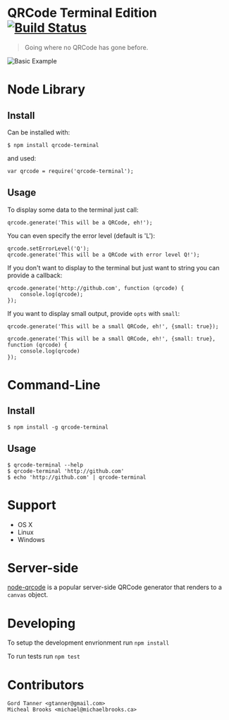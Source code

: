 # QRCode Terminal Edition [![Build Status][travis-ci-img]][travis-ci-url]

> Going where no QRCode has gone before.

![Basic Example][basic-example-img]

# Node Library

## Install

Can be installed with:

    $ npm install qrcode-terminal

and used:

    var qrcode = require('qrcode-terminal');

## Usage

To display some data to the terminal just call:

    qrcode.generate('This will be a QRCode, eh!');

You can even specify the error level (default is 'L'):
    
    qrcode.setErrorLevel('Q');
    qrcode.generate('This will be a QRCode with error level Q!');

If you don't want to display to the terminal but just want to string you can provide a callback:

    qrcode.generate('http://github.com', function (qrcode) {
        console.log(qrcode);
    });

If you want to display small output, provide `opts` with `small`:

    qrcode.generate('This will be a small QRCode, eh!', {small: true});

    qrcode.generate('This will be a small QRCode, eh!', {small: true}, function (qrcode) {
        console.log(qrcode)
    });

# Command-Line

## Install

    $ npm install -g qrcode-terminal

## Usage

    $ qrcode-terminal --help
    $ qrcode-terminal 'http://github.com'
    $ echo 'http://github.com' | qrcode-terminal

# Support

- OS X
- Linux
- Windows

# Server-side

[node-qrcode][node-qrcode-url] is a popular server-side QRCode generator that
renders to a `canvas` object.

# Developing

To setup the development envrionment run `npm install`

To run tests run `npm test`

# Contributors

    Gord Tanner <gtanner@gmail.com>
    Micheal Brooks <michael@michaelbrooks.ca>

[travis-ci-img]: https://travis-ci.org/gtanner/qrcode-terminal.png
[travis-ci-url]: https://travis-ci.org/gtanner/qrcode-terminal
[basic-example-img]: https://raw.github.com/gtanner/qrcode-terminal/master/example/basic.png
[node-qrcode-url]: https://github.com/soldair/node-qrcode

